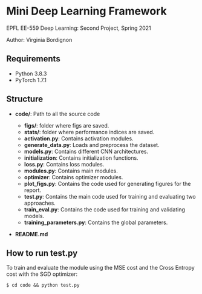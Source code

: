 # Mini Deep Learning Framework
EPFL EE-559 Deep Learning: Second Project, Spring 2021

Author: Virginia Bordignon

## Requirements
- Python 3.8.3
- PyTorch 1.7.1


## Structure

- **code/**: Path to all the source code
	- **figs/**: folder where figs are saved.
	- **stats/**: folder where performance indices are saved.
	- **activation.py**: Contains activation modules. 	
	- **generate_data.py**: Loads and preprocess the dataset. 
	- **models.py**: Contains different CNN architectures.
	- **initialization**: Contains initialization functions. 
	- **loss.py**: Contains loss modules. 	
	- **modules.py**: Contains main modules.
	- **optimizer**: Contains optimizer modules. 	 	
	- **plot_figs.py**: Contains the code used for generating figures for the report. 
	- **test.py**: Contains the main code used for training and evaluating two approaches. 
	- **train_eval.py**: Contains the code used for training and validating models. 
	- **training_parameters.py**: Contains the global parameters. 

- **README.md**

## How to run test.py
To train and evaluate the module using the MSE cost and the Cross Entropy cost with the SGD optimizer:
```
$ cd code && python test.py
```


